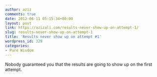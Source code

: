 ```yaml
---
author: aziz
comments: true
date: 2012-06-11 05:15:34+00:00
layout: post
link: https://azizali.com/results-never-show-up-on-attempt-1/
slug: results-never-show-up-on-attempt-1
title: 'Results never show up on attempt #1'
wordpress_id: 329
categories:
- Pure Wisdom
---
```


Nobody guaranteed you that the results are going to show up on the first attempt.
